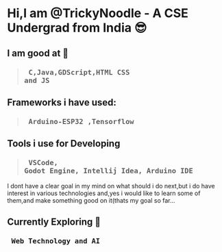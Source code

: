 # Hi,I am @TrickyNoodle - A CSE Undergrad from India 😎
## I am good at 🎯
> ###  <pre> C,Java,GDScript,HTML CSS and JS </pre>
## Frameworks i have used:
> ### <pre> <b>Arduino-ESP32 ,Tensorflow </b></pre>
## Tools i use for Developing
> ### <pre> VSCode, Godot Engine, Intellij Idea, Arduino IDE </pre>
I dont have a clear goal in my mind on what should i do next,but i do have interest in various technologies and,yes i would like to learn some of them,and make something good on it(thats my goal so far...
## Currently Exploring 🚀
### <pre> Web Technology and AI</pre>
